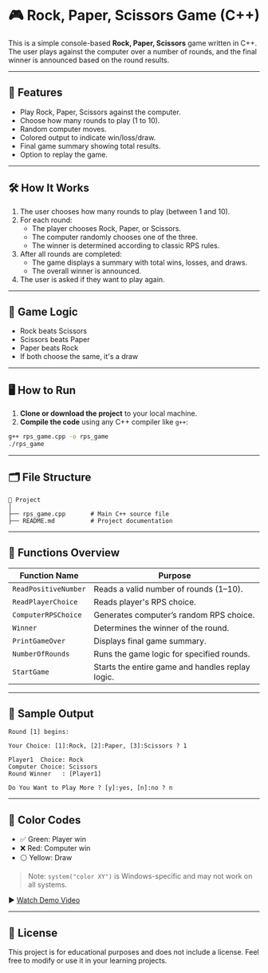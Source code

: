 # 🎮 Rock, Paper, Scissors Game (C++)

This is a simple console-based **Rock, Paper, Scissors** game written in C++. The user plays against the computer over a number of rounds, and the final winner is announced based on the round results.

---

## 📌 Features

- Play Rock, Paper, Scissors against the computer.
- Choose how many rounds to play (1 to 10).
- Random computer moves.
- Colored output to indicate win/loss/draw.
- Final game summary showing total results.
- Option to replay the game.

---

## 🛠️ How It Works

1. The user chooses how many rounds to play (between 1 and 10).
2. For each round:
   - The player chooses Rock, Paper, or Scissors.
   - The computer randomly chooses one of the three.
   - The winner is determined according to classic RPS rules.
3. After all rounds are completed:
   - The game displays a summary with total wins, losses, and draws.
   - The overall winner is announced.
4. The user is asked if they want to play again.

---

## 🧠 Game Logic

- Rock beats Scissors  
- Scissors beats Paper  
- Paper beats Rock  
- If both choose the same, it's a draw

---

## 🖥️ How to Run

1. **Clone or download the project** to your local machine.
2. **Compile the code** using any C++ compiler like `g++`:
   
```bash
g++ rps_game.cpp -o rps_game
./rps_game
```


---

## 🗂️ File Structure

```
📁 Project
│
├── rps_game.cpp       # Main C++ source file
├── README.md          # Project documentation
```

---

## 🔧 Functions Overview

| Function Name         | Purpose |
|----------------------|---------|
| `ReadPositiveNumber` | Reads a valid number of rounds (1–10). |
| `ReadPlayerChoice`   | Reads player's RPS choice. |
| `ComputerRPSChoice`  | Generates computer’s random RPS choice. |
| `Winner`             | Determines the winner of the round. |
| `PrintGameOver`      | Displays final game summary. |
| `NumberOfRounds`     | Runs the game logic for specified rounds. |
| `StartGame`          | Starts the entire game and handles replay logic. |

---

## 🧪 Sample Output

```
Round [1] begins:

Your Choice: [1]:Rock, [2]:Paper, [3]:Scissors ? 1

Player1  Choice: Rock
Computer Choice: Scissors
Round Winner   : [Player1]

Do You Want to Play More ? [y]:yes, [n]:no ? n
```

---

## 🎨 Color Codes

- ✅ Green: Player win
- ❌ Red: Computer win
- ⚪ Yellow: Draw

> Note: `system("color XY")` is Windows-specific and may not work on all systems.

▶️ [Watch Demo Video](https://youtu.be/u5WOGHhUt8k)

---

## 📄 License

This project is for educational purposes and does not include a license. Feel free to modify or use it in your learning projects.
